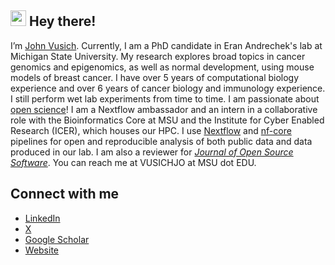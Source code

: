 ## <img src="https://media.giphy.com/media/hvRJCLFzcasrR4ia7z/giphy.gif" width="25px"> Hey there! 

I’m [John Vusich](https://johnvusich.github.io/). Currently, I am a PhD candidate in Eran Andrechek's lab at Michigan State University. My research explores broad topics in cancer genomics and epigenomics, as well as normal development, using mouse models of breast cancer. I have over 5 years of computational biology experience and over 6 years of cancer biology and immunology experience. I still perform wet lab experiments from time to time. I am passionate about [open science](./s41587-025-02635-7.pdf)! I am a Nextflow ambassador and an intern in a collaborative role with the Bioinformatics Core at MSU and the Institute for Cyber Enabled Research (ICER), which houses our HPC. I use [Nextflow](https://github.com/nextflow-io/nextflow) and [nf-core](https://github.com/nf-core) pipelines for open and reproducible analysis of both public data and data produced in our lab. I am also a reviewer for [_Journal of Open Source Software_](https://joss.theoj.org/). You can reach me at VUSICHJO at MSU dot EDU.

## Connect with me
- [LinkedIn](https://www.linkedin.com/in/vusich/)
- [X](https://x.com/johnvusich)
- [Google Scholar](https://scholar.google.com/citations?user=h4FPctcAAAAJ&hl=en)
- [Website](https://johnvusich.github.io/)
